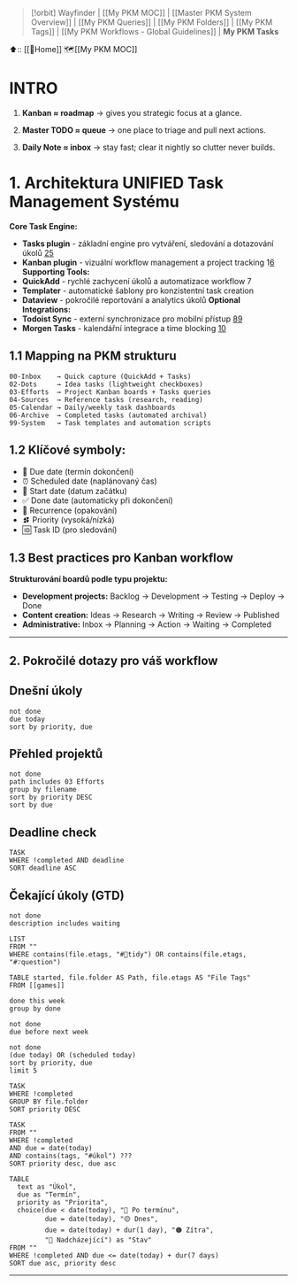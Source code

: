 > [!orbit] Wayfinder | [[My PKM MOC]] |  [[Master PKM System Overview]] |  [[My PKM Queries]] |  [[My PKM Folders]] |  [[My PKM Tags]] |  [[My PKM Workflows - Global Guidelines]] | **My PKM Tasks**

⬆️:: [[🏡Home]]
🗺️[[My PKM MOC]]
# INTRO

1. **Kanban ≈ roadmap** → gives you strategic focus at a glance.
    
2. **Master TODO ≈ queue** → one place to triage and pull next actions.
    
3. **Daily Note ≈ inbox** → stay fast; clear it nightly so clutter never builds.

# 1. Architektura UNIFIED Task Management Systému

**Core Task Engine:**
- **Tasks plugin** - základní engine pro vytváření, sledování a dotazování úkolů [2](https://github.com/obsidian-tasks-group/obsidian-tasks)[5](https://www.wundertech.net/obsidian-tasks/)
- **Kanban plugin** - vizuální workflow management a project tracking 1[6](https://forum.obsidian.md/t/kanban-plugin-video-tutorial/17444)
**Supporting Tools:**
- **QuickAdd** - rychlé zachycení úkolů a automatizace workflow 7
- **Templater** - automatické šablony pro konzistentní task creation
- **Dataview** - pokročilé reportování a analytics úkolů
**Optional Integrations:**
- **Todoist Sync** - externí synchronizace pro mobilní přístup [8](https://www.reddit.com/r/ObsidianMD/comments/1ankmxj/which_task_manager_integrates_best_with_obsidian/)[9](https://eightify.app/media/setting-up-a-task-management-system-with-obsidian-and-a-step)
- **Morgen Tasks** - kalendářní integrace a time blocking [10](https://obsidian-plugin-stats.vercel.app/plugins/morgen-tasks)
## 1.1 Mapping na PKM strukturu
```
00-Inbox    → Quick capture (QuickAdd + Tasks)
02-Dots     → Idea tasks (lightweight checkboxes)
03-Efforts  → Project Kanban boards + Tasks queries
04-Sources  → Reference tasks (research, reading)
05-Calendar → Daily/weekly task dashboards
06-Archive  → Completed tasks (automated archival)
99-System   → Task templates and automation scripts
```
## 1.2 Klíčové symboly:
- 📅 Due date (termín dokončení)
- ⏰ Scheduled date (naplánovaný čas)
- 🛫 Start date (datum začátku)
- ✅ Done date (automaticky při dokončení)
- 🔁 Recurrence (opakování)
- ⏫⏬ Priority (vysoká/nízká)
- 🆔 Task ID (pro sledování)
## 1.3 Best practices pro Kanban workflow

**Strukturování boardů podle typu projektu:**
- **Development projects:** Backlog → Development → Testing → Deploy → Done
- **Content creation:** Ideas → Research → Writing → Review → Published
- **Administrative:** Inbox → Planning → Action → Waiting → Completed
---
## 2. Pokročilé dotazy pro váš workflow
## Dnešní úkoly
```TASKS-QUERY
not done  
due today  
sort by priority, due
```
## Přehled projektů
```
not done
path includes 03 Efforts
group by filename
sort by priority DESC
sort by due
```
## Deadline check 
```dataview-
TASK
WHERE !completed AND deadline
SORT deadline ASC
```
## Čekající úkoly (GTD)
```
not done  
description includes waiting
```

```
LIST
FROM ""
WHERE contains(file.etags, "#🧹tidy") OR contains(file.etags, "#❔question")
```

```dataview-query
TABLE started, file.folder AS Path, file.etags AS "File Tags" 
FROM [[games]] 
```

```
done this week  
group by done
```

```
not done  
due before next week
```

```
not done  
(due today) OR (scheduled today)  
sort by priority, due  
limit 5
```

```
TASK
WHERE !completed
GROUP BY file.folder
SORT priority DESC
```

```
TASK
FROM ""
WHERE !completed 
AND due = date(today)
AND contains(tags, "#úkol") ???
SORT priority desc, due asc
```

```
TABLE 
  text as "Úkol",
  due as "Termín",
  priority as "Priorita",
  choice(due < date(today), "🔴 Po termínu", 
         due = date(today), "🟡 Dnes", 
         due = date(today) + dur(1 day), "🟠 Zítra",
         "🔵 Nadcházející") as "Stav"
FROM ""
WHERE !completed AND due <= date(today) + dur(7 days)
SORT due asc, priority desc
```
---